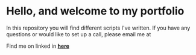 <h1>Hello, and welcome to my portfolio</h1>
In this repository you will find different scripts I've written. If you have any questions or would like to set up a call, 
please email me at <GriffPotts@gmail.com>

Find me on linked in **[here](https://www.linkedin.com/in/griffin-potts-141378105/)**
